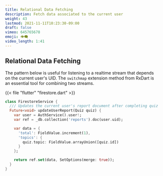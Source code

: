 ```yaml
---
title: Relational Data Fetching
description: Fetch data associated to the current user
weight: 43
lastmod: 2021-11-11T10:23:30-09:00
draft: false
vimeo: 645765678
emoji: 👁️‍🗨️
video_length: 1:41
---
```


## Relational Data Fetching

The pattern below is useful for listening to a realtime stream that depends on the current user's UID. The `switchmap` extension method from RxDart is an essential tool for combining two streams. 

{{< file "flutter" "firestore.dart" >}}
```dart
class FirestoreService {
  /// Updates the current user's report document after completing quiz
  Future<void> updateUserReport(Quiz quiz) {
    var user = AuthService().user!;
    var ref = _db.collection('reports').doc(user.uid);

    var data = {
      'total': FieldValue.increment(1),
      'topics': {
        quiz.topic: FieldValue.arrayUnion([quiz.id])
      }
    };

    return ref.set(data, SetOptions(merge: true));
  }
}
```